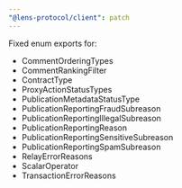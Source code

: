 ```yaml
---
"@lens-protocol/client": patch
---
```


Fixed enum exports for:

- CommentOrderingTypes
- CommentRankingFilter
- ContractType
- ProxyActionStatusTypes
- PublicationMetadataStatusType
- PublicationReportingFraudSubreason
- PublicationReportingIllegalSubreason
- PublicationReportingReason
- PublicationReportingSensitiveSubreason
- PublicationReportingSpamSubreason
- RelayErrorReasons
- ScalarOperator
- TransactionErrorReasons
